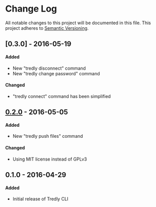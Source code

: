 # Change Log
All notable changes to this project will be documented in this file.
This project adheres to [Semantic Versioning](http://semver.org/).

## [0.3.0] - 2016-05-19
#### Added
- New "tredly disconnect" command
- New "tredly change password" command

#### Changed
- "tredly connect" command has been simplified

## [0.2.0] - 2016-05-05
#### Added
- New "tredly push files" command

#### Changed
- Using MIT license instead of GPLv3

## 0.1.0 - 2016-04-29
#### Added
- Initial release of Tredly CLI

[0.2.0]: https://github.com/tredly/tredly-cli/compare/v0.1.0...v0.2.0
